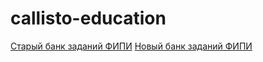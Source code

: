 # callisto-education
[Старый банк заданий ФИПИ](http://ege.fipi.ru/os11/xmodules/qprint/index.php?proj) 
[Новый банк заданий ФИПИ](https://fipi.ru/ege/otkrytyy-bank-zadaniy-ege)
